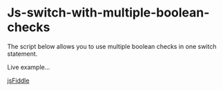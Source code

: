 # Js-switch-with-multiple-boolean-checks
The script below allows you to use multiple boolean checks in one switch statement.

Live example...

[jsFiddle](https://jsfiddle.net/x_sus/m8jgohk6/3/)

